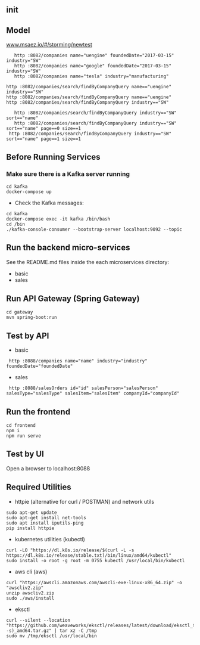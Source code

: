 #
## init
## Model
www.msaez.io/#/storming/newtest



```
   http :8082/companies name="uengine" foundedDate="2017-03-15" industry="SW"
   http :8082/companies name="google" foundedDate="2017-03-15" industry="SW"
   http :8082/companies name="tesla" industry="manufacturing" 

http :8082/companies/search/findByCompanyQuery name=="uengine" industry=="SW"
http :8082/companies/search/findByCompanyQuery name=="uengine"
http :8082/companies/search/findByCompanyQuery industry=="SW"

   http :8082/companies/search/findByCompanyQuery industry=="SW" sort=="name"
   http :8082/companies/search/findByCompanyQuery industry=="SW" sort=="name" page==0 size==1
 http :8082/companies/search/findByCompanyQuery industry=="SW" sort=="name" page==1 size==1

```

## Before Running Services
### Make sure there is a Kafka server running
```
cd kafka
docker-compose up
```
- Check the Kafka messages:
```
cd kafka
docker-compose exec -it kafka /bin/bash
cd /bin
./kafka-console-consumer --bootstrap-server localhost:9092 --topic
```

## Run the backend micro-services
See the README.md files inside the each microservices directory:

- basic
- sales


## Run API Gateway (Spring Gateway)
```
cd gateway
mvn spring-boot:run
```

## Test by API
- basic
```
 http :8088/companies name="name" industry="industry" foundedDate="foundedDate" 
```
- sales
```
 http :8088/salesOrders id="id" salesPerson="salesPerson" salesType="salesType" salesItem="salesItem" companyId="companyId" 
```


## Run the frontend
```
cd frontend
npm i
npm run serve
```

## Test by UI
Open a browser to localhost:8088

## Required Utilities

- httpie (alternative for curl / POSTMAN) and network utils
```
sudo apt-get update
sudo apt-get install net-tools
sudo apt install iputils-ping
pip install httpie
```

- kubernetes utilities (kubectl)
```
curl -LO "https://dl.k8s.io/release/$(curl -L -s https://dl.k8s.io/release/stable.txt)/bin/linux/amd64/kubectl"
sudo install -o root -g root -m 0755 kubectl /usr/local/bin/kubectl
```

- aws cli (aws)
```
curl "https://awscli.amazonaws.com/awscli-exe-linux-x86_64.zip" -o "awscliv2.zip"
unzip awscliv2.zip
sudo ./aws/install
```

- eksctl 
```
curl --silent --location "https://github.com/weaveworks/eksctl/releases/latest/download/eksctl_$(uname -s)_amd64.tar.gz" | tar xz -C /tmp
sudo mv /tmp/eksctl /usr/local/bin
```


